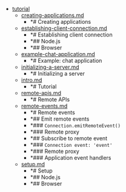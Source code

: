 - <a href = "E:\Node_projects\Node_Way\ArchivTSH_2\ArhivMetarhia_2\jstp-master\doc\tutorial\cat.tutorial\dir.tutorial.md">tutorial</a>
    - <a href = "E:\Node_projects\Node_Way\ArchivTSH_2\ArhivMetarhia_2\jstp-master\doc\tutorial\creating-applications.md">creating-applications.md</a>
        - *# Creating applications
    - <a href = "E:\Node_projects\Node_Way\ArchivTSH_2\ArhivMetarhia_2\jstp-master\doc\tutorial\establishing-client-connection.md">establishing-client-connection.md</a>
        - *# Establishing client connection
        - *## Node.js
        - *## Browser
    - <a href = "E:\Node_projects\Node_Way\ArchivTSH_2\ArhivMetarhia_2\jstp-master\doc\tutorial\example-chat-application.md">example-chat-application.md</a>
        - *# Example: chat application
    - <a href = "E:\Node_projects\Node_Way\ArchivTSH_2\ArhivMetarhia_2\jstp-master\doc\tutorial\initializing-a-server.md">initializing-a-server.md</a>
        - *# Initializing a server
    - <a href = "E:\Node_projects\Node_Way\ArchivTSH_2\ArhivMetarhia_2\jstp-master\doc\tutorial\intro.md">intro.md</a>
        - *# Tutorial
    - <a href = "E:\Node_projects\Node_Way\ArchivTSH_2\ArhivMetarhia_2\jstp-master\doc\tutorial\remote-apis.md">remote-apis.md</a>
        - *# Remote APIs
    - <a href = "E:\Node_projects\Node_Way\ArchivTSH_2\ArhivMetarhia_2\jstp-master\doc\tutorial\remote-events.md">remote-events.md</a>
        - *# Remote events
        - *## Emit remote events
        - *### `Connection.emitRemoteEvent()`
        - *### Remote proxy
        - *## Subscribe to remote event
        - *### `Connection event: 'event'`
        - *### Remote proxy
        - *### Application event handlers
    - <a href = "E:\Node_projects\Node_Way\ArchivTSH_2\ArhivMetarhia_2\jstp-master\doc\tutorial\setup.md">setup.md</a>
        - *# Setup
        - *## Node.js
        - *## Browser
